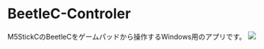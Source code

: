 # BeetleC-Controler

M5StickCのBeetleCをゲームパッドから操作するWindows用のアプリです。
<IMG SRC="https://user-images.githubusercontent.com/54971000/67200955-15108800-f440-11e9-8f3d-fb2a0cbe0e4d.jpg">
